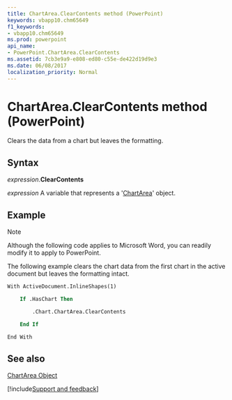 ```yaml
---
title: ChartArea.ClearContents method (PowerPoint)
keywords: vbapp10.chm65649
f1_keywords:
- vbapp10.chm65649
ms.prod: powerpoint
api_name:
- PowerPoint.ChartArea.ClearContents
ms.assetid: 7cb3e9a9-e808-ed80-c55e-de422d19d9e3
ms.date: 06/08/2017
localization_priority: Normal
---
```



# ChartArea.ClearContents method (PowerPoint)

Clears the data from a chart but leaves the formatting.


## Syntax

_expression_.**ClearContents**

_expression_ A variable that represents a '[ChartArea](PowerPoint.ChartArea.md)' object.


## Example




> [!NOTE] 
> Although the following code applies to Microsoft Word, you can readily modify it to apply to PowerPoint.

The following example clears the chart data from the first chart in the active document but leaves the formatting intact.




```vb
With ActiveDocument.InlineShapes(1)

    If .HasChart Then

        .Chart.ChartArea.ClearContents

    End If

End With
```


## See also


[ChartArea Object](PowerPoint.ChartArea.md)

[!include[Support and feedback](~/includes/feedback-boilerplate.md)]